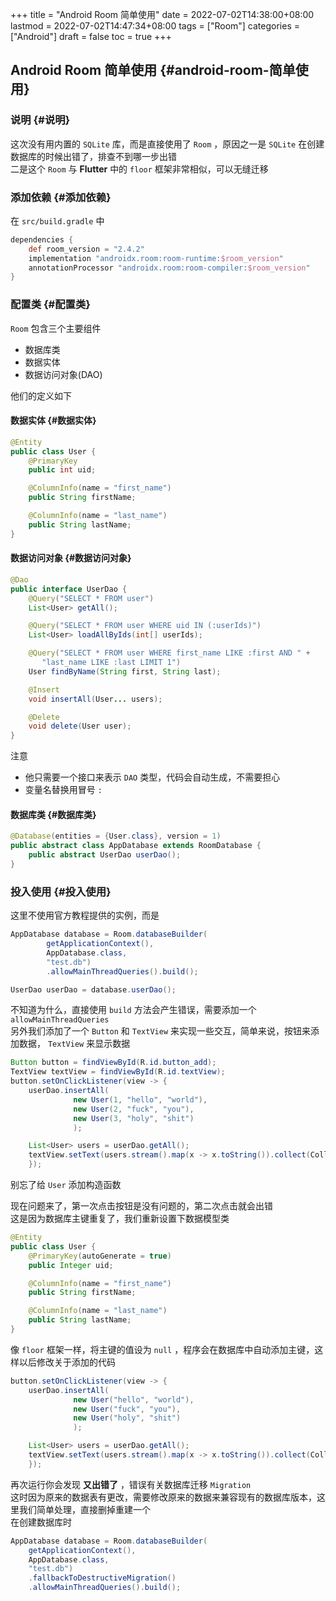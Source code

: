 +++
title = "Android Room 简单使用"
date = 2022-07-02T14:38:00+08:00
lastmod = 2022-07-02T14:47:34+08:00
tags = ["Room"]
categories = ["Android"]
draft = false
toc = true
+++

## Android Room 简单使用 {#android-room-简单使用}


### 说明 {#说明}

这次没有用内置的 `SQLite` 库，而是直接使用了 `Room` ，原因之一是 `SQLite` 在创建数据库的时候出错了，排查不到哪一步出错 <br/>
二是这个 `Room` 与 **Flutter** 中的 `floor` 框架非常相似，可以无缝迁移 <br/>


### 添加依赖 {#添加依赖}

在 `src/build.gradle` 中 <br/>

```groovy
dependencies {
    def room_version = "2.4.2"
    implementation "androidx.room:room-runtime:$room_version"
    annotationProcessor "androidx.room:room-compiler:$room_version"
}
```


### 配置类 {#配置类}

`Room` 包含三个主要组件 <br/>

-   数据库类 <br/>
-   数据实体 <br/>
-   数据访问对象(DAO) <br/>

他们的定义如下 <br/>


#### 数据实体 {#数据实体}

```java
@Entity
public class User {
    @PrimaryKey
    public int uid;

    @ColumnInfo(name = "first_name")
    public String firstName;

    @ColumnInfo(name = "last_name")
    public String lastName;
}
```


#### 数据访问对象 {#数据访问对象}

```java
@Dao
public interface UserDao {
    @Query("SELECT * FROM user")
    List<User> getAll();

    @Query("SELECT * FROM user WHERE uid IN (:userIds)")
    List<User> loadAllByIds(int[] userIds);

    @Query("SELECT * FROM user WHERE first_name LIKE :first AND " +
	   "last_name LIKE :last LIMIT 1")
    User findByName(String first, String last);

    @Insert
    void insertAll(User... users);

    @Delete
    void delete(User user);
}
```

注意 <br/>

-   他只需要一个接口来表示 `DAO` 类型，代码会自动生成，不需要担心 <br/>
-   变量名替换用冒号 `:`  <br/>


#### 数据库类 {#数据库类}

```java
@Database(entities = {User.class}, version = 1)
public abstract class AppDatabase extends RoomDatabase {
    public abstract UserDao userDao();
}
```


### 投入使用 {#投入使用}

这里不使用官方教程提供的实例，而是 <br/>

```java
AppDatabase database = Room.databaseBuilder(
		getApplicationContext(),
		AppDatabase.class,
		"test.db")
		.allowMainThreadQueries().build();

UserDao userDao = database.userDao();
```

不知道为什么，直接使用 `build` 方法会产生错误，需要添加一个 `allowMainThreadQueries`  <br/>
另外我们添加了一个 `Button` 和 `TextView` 来实现一些交互，简单来说，按钮来添加数据， `TextView` 来显示数据 <br/>

```java
Button button = findViewById(R.id.button_add);
TextView textView = findViewById(R.id.textView);
button.setOnClickListener(view -> {
	userDao.insertAll(
			  new User(1, "hello", "world"),
			  new User(2, "fuck", "you"),
			  new User(3, "holy", "shit")
			  );

	List<User> users = userDao.getAll();
	textView.setText(users.stream().map(x -> x.toString()).collect(Collectors.joining("\n")));
    });

```

别忘了给 `User` 添加构造函数 <br/>

现在问题来了，第一次点击按钮是没有问题的，第二次点击就会出错 <br/>
这是因为数据库主键重复了，我们重新设置下数据模型类 <br/>

```java
@Entity
public class User {
    @PrimaryKey(autoGenerate = true)
    public Integer uid;

    @ColumnInfo(name = "first_name")
    public String firstName;

    @ColumnInfo(name = "last_name")
    public String lastName;
}
```

像 `floor` 框架一样，将主键的值设为 `null` ，程序会在数据库中自动添加主键，这样以后修改关于添加的代码 <br/>

```java
button.setOnClickListener(view -> {
	userDao.insertAll(
			  new User("hello", "world"),
			  new User("fuck", "you"),
			  new User("holy", "shit")
			  );

	List<User> users = userDao.getAll();
	textView.setText(users.stream().map(x -> x.toString()).collect(Collectors.joining("\n")));
    });
```

再次运行你会发现 **又出错了** ，错误有关数据库迁移 `Migration` <br/>
这时因为原来的数据表有更改，需要修改原来的数据来兼容现有的数据库版本，这里我们简单处理，直接删掉重建一个 <br/>
在创建数据库时 <br/>

```java
AppDatabase database = Room.databaseBuilder(
	getApplicationContext(),
	AppDatabase.class,
	"test.db")
	.fallbackToDestructiveMigration()
	.allowMainThreadQueries().build();

```